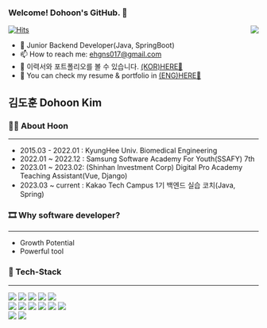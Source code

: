 ### Welcome! Dohoon's GitHub. 👋
[![Hits](https://hits.seeyoufarm.com/api/count/incr/badge.svg?url=https%3A%2F%2Fgithub.com%2FHooon97&count_bg=%2379C83D&title_bg=%23555555&icon=postman.svg&icon_color=%23E7E7E7&title=hits&edge_flat=false)](https://hits.seeyoufarm.com)
<img align='right' src="http://mazassumnida.wtf/api/v2/generate_badge?boj=ehgns017">
- 🔭 Junior Backend Developer(Java, SpringBoot)
- 📫 How to reach me: ehgns017@gmail.com
- 📑 이력서와 포트폴리오를 볼 수 있습니다. [(KOR)HERE📑](https://ssafy7seoul.notion.site/c12eb51ac8694ec699f551e3bfd32f4c)
- 📑 You can check my resume & portfolio in [(ENG)HERE📑](https://www.notion.so/ssafy7seoul/Dohoon-Kim-7f4893dd061c4e35981d6ed1def4476b?pvs=4)

## 김도훈 Dohoon Kim

### 👨‍💼 About Hoon

---

* 2015.03 - 2022.01 : KyungHee Univ. Biomedical Engineering
* 2022.01 ~ 2022.12 : Samsung Software Academy For Youth(SSAFY) 7th
* 2023.01 ~ 2023.02: (Shinhan Investment Corp) Digital Pro Academy Teaching Assistant(Vue, Django)
* 2023.03 ~ current : Kakao Tech Campus 1기 백엔드 실습 코치(Java, Spring)


### 🎞 Why software developer?

---

* Growth Potential
* Powerful tool


### 🌱 Tech-Stack

---
<p>  
  <img src="https://img.shields.io/badge/Java-007396?style=flat-square&logo=Java&logoColor=black"/>
  <img src="https://img.shields.io/badge/Spring-6DB33F?style=flat-square&logo=Spring&logoColor=black"/>
  <img src="https://img.shields.io/badge/Spring%20Boot-6DB33F?style=flat-square&logo=Spring%20Boot&logoColor=black"/>
  <img src="https://img.shields.io/badge/MySQL-4479A1?style=flat-square&logo=MySQL&logoColor=black"/>
  <img src="https://img.shields.io/badge/Firebase-FFCA28?style=flat-square&logo=firebase&logoColor=white">

  <br/>
  <img src="https://img.shields.io/badge/Flutter-02569B?style=flat-square&logo&logo=flutter&logoColor=white">
  <img src="https://img.shields.io/badge/Vue.js-4FC08D?style=flat-square&logo=Vue.js&logoColor=black"/>
  <img src="https://img.shields.io/badge/HTML5-E34F26?style=flat-square&logo=HTML5&logoColor=black"/>
  <img src="https://img.shields.io/badge/CSS3-1572B6?style=flat-square&logo=CSS3&logoColor=black"/>
  <img src="https://img.shields.io/badge/JavaScript-F7DF1E?style=flat-square&logo=JavaScript&logoColor=black"/>
  <img src="https://img.shields.io/badge/Python-3776AB?style=flat-square&logo=Python&logoColor=black"/>
  <br/>
  <img src="https://img.shields.io/badge/git-F05032?style=flat-square&logo=git&logoColor=white">
  <img src="https://img.shields.io/badge/socket.io-010101?style=flat-square&logo=socket.io&logoColor=white">
  </br>
<p>
